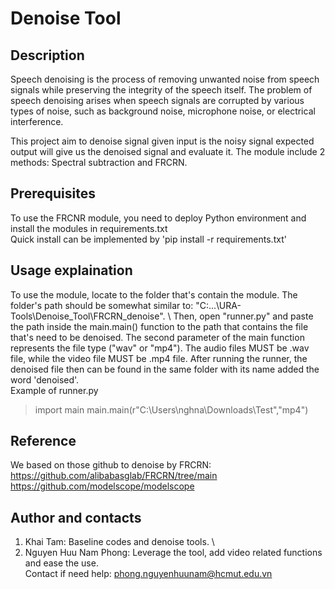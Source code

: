 # Denoise Tool
## Description
Speech denoising is the process of removing unwanted noise from speech signals while preserving the integrity of the speech itself. 
The problem of speech denoising arises when speech signals are corrupted by various types of noise, such as background noise, microphone noise, or electrical interference.

This project aim to denoise signal given input is the noisy signal expected output will give us the denoised signal and evaluate it. The module include 2 methods: Spectral subtraction and FRCRN.

## Prerequisites
To use the FRCNR module, you need to deploy Python environment and install the modules in requirements.txt \
Quick install can be implemented by 'pip install -r requirements.txt'
## Usage explaination
To use the module, locate to the folder that's contain the module. The folder's path should be somewhat similar to: "C:\...\URA-Tools\Denoise_Tool\FRCRN_denoise". \ 
Then, open "runner.py" and paste the path inside the main.main() function to the path that contains the file that's need to be denoised. The second parameter of the main function represents the file type ("wav" or "mp4"). The audio files MUST be .wav file, while the video file MUST be .mp4 file.
After running the runner, the denoised file then can be found in the same folder with its name added the word 'denoised'. \
Example of runner.py

> 
> import main
> main.main(r"C:\Users\nghna\Downloads\Test","mp4")
>

## Reference
We based on those github to denoise by FRCRN: \
https://github.com/alibabasglab/FRCRN/tree/main  \
https://github.com/modelscope/modelscope

## Author and contacts
1. Khai Tam: Baseline codes and denoise tools. \
2. Nguyen Huu Nam Phong: Leverage the tool, add video related functions and ease the use. \
Contact if need help: phong.nguyenhuunam@hcmut.edu.vn


